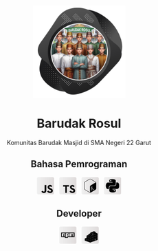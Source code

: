 <div align="center">
    <img src="/images/picture.svg" alt="Picture" width="215" height="215"/>
    <h1>Barudak Rosul</h1>
    <p>Komunitas Barudak Masjid di SMA Negeri 22 Garut</p>
</div>


<div align="center">
    <h2>Bahasa Pemrograman</h2>
    <picture>
        <source srcset="/images/icons/javascript-dark.svg" media="(prefers-color-scheme: dark)">
        <source srcset="/images/icons/javascript-light.svg" media="(prefers-color-scheme: light)">
        <img src="/images/icons/javascript-light.svg" alt="JavaScript" width="40" height="40">
    </picture>
    &nbsp;
    <picture>
        <source srcset="/images/icons/typescript-dark.svg" media="(prefers-color-scheme: dark)">
        <source srcset="/images/icons/typescript-light.svg" media="(prefers-color-scheme: light)">
        <img src="/images/icons/typescript-light.svg" alt="TypeScript" width="40" height="40">
    </picture>
    &nbsp;
    <picture>
        <source srcset="/images/icons/bash-dark.svg" media="(prefers-color-scheme: dark)">
        <source srcset="/images/icons/bash-light.svg" media="(prefers-color-scheme: light)">
        <img src="/images/icons/bash-light.svg" alt="Bash" width="40" height="40">
    </picture>
    &nbsp;
    <picture>
        <source srcset="/images/icons/python-dark.svg" media="(prefers-color-scheme: dark)">
        <source srcset="/images/icons/python-light.svg" media="(prefers-color-scheme: light)">
        <img src="/images/icons/python-light.svg" alt="Python" width="40" height="40">
    </picture>
    </br>
    <h2>Developer</h2>
    <picture>
        <source srcset="/images/icons/npm-dark.svg" media="(prefers-color-scheme: dark)">
        <source srcset="/images/icons/npm-light.svg" media="(prefers-color-scheme: light)">
        <img src="/images/icons/npm-light.svg" alt="NPM" width="40" height="40">
    </picture>
    &nbsp;
    <picture>
        <source srcset="/images/icons/pypi-dark.svg" media="(prefers-color-scheme: dark)">
        <source srcset="/images/icons/pypi-light.svg" media="(prefers-color-scheme: light)">
        <img src="/images/icons/pypi-light.svg" alt="PyPI" width="40" height="40">
    </picture>
</div>
